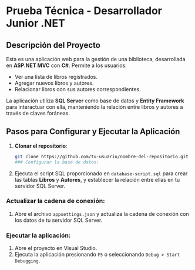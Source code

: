 # Prueba Técnica - Desarrollador Junior .NET

## Descripción del Proyecto

Esta es una aplicación web para la gestión de una biblioteca, desarrollada en **ASP.NET MVC** con **C#**. Permite a los usuarios:
- Ver una lista de libros registrados.
- Agregar nuevos libros y autores.
- Relacionar libros con sus autores correspondientes.

La aplicación utiliza **SQL Server** como base de datos y **Entity Framework** para interactuar con ella, manteniendo la relación entre libros y autores a través de claves foráneas.

## Pasos para Configurar y Ejecutar la Aplicación

1. **Clonar el repositorio**:
   ```bash
   git clone https://github.com/tu-usuario/nombre-del-repositorio.git
   ### Configurar la base de datos:

1. Ejecuta el script SQL proporcionado en `database-script.sql` para crear las tablas **Libros** y **Autores**, y establecer la relación entre ellas en tu servidor SQL Server.

### Actualizar la cadena de conexión:

1. Abre el archivo `appsettings.json` y actualiza la cadena de conexión con los datos de tu servidor SQL Server.

### Ejecutar la aplicación:

1. Abre el proyecto en Visual Studio.
2. Ejecuta la aplicación presionando `F5` o seleccionando `Debug > Start Debugging`.
